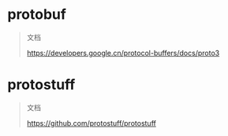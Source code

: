 # protobuf
> 文档
>
> https://developers.google.cn/protocol-buffers/docs/proto3
> 
# protostuff
> 文档
>
> https://github.com/protostuff/protostuff